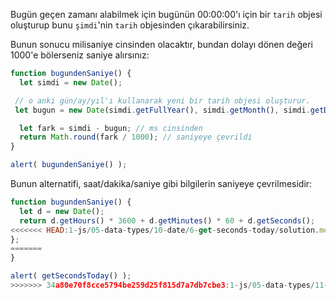 Bugün geçen zamanı alabilmek için bugünün 00:00:00'ı için bir `tarih` objesi oluşturup bunu `şimdi`'nin `tarih` objesinden çıkarabilirsiniz. 

Bunun sonucu milisaniye cinsinden olacaktır, bundan dolayı dönen değeri 1000'e bölerseniz saniye alırsınız:

```js run
function bugundenSaniye() {
  let simdi = new Date();

 // o anki gün/ay/yıl'ı kullanarak yeni bir tarih objesi oluşturur.
 let bugun = new Date(simdi.getFullYear(), simdi.getMonth(), simdi.getDate());

  let fark = simdi - bugun; // ms cinsinden
  return Math.round(fark / 1000); // saniyeye çevrildi
}

alert( bugundenSaniye() );
```
Bunun alternatifi, saat/dakika/saniye gibi bilgilerin saniyeye çevrilmesidir:

```js run
function bugundenSaniye() {
  let d = new Date();
  return d.getHours() * 3600 + d.getMinutes() * 60 + d.getSeconds();
<<<<<<< HEAD:1-js/05-data-types/10-date/6-get-seconds-today/solution.md
};
=======
}

alert( getSecondsToday() );
>>>>>>> 34a80e70f8cce5794be259d25f815d7a7db7cbe3:1-js/05-data-types/11-date/6-get-seconds-today/solution.md
```
